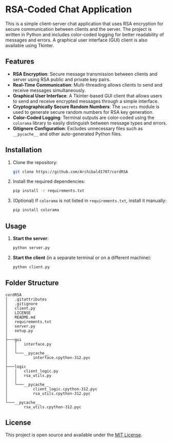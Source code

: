 # RSA-Coded Chat Application

This is a simple client-server chat application that uses RSA encryption for secure communication between clients and the server. The project is written in Python and includes color-coded logging for better readability of messages and errors. A graphical user interface (GUI) client is also available using Tkinter.

## Features
- **RSA Encryption**: Secure message transmission between clients and server using RSA public and private key pairs.
- **Real-Time Communication**: Multi-threading allows clients to send and receive messages simultaneously.
- **Graphical User Interface**: A Tkinter-based GUI client that allows users to send and receive encrypted messages through a simple interface.
- **Cryptographically Secure Random Numbers**: The `secrets` module is used to generate secure random numbers for RSA key generation.
- **Color-Coded Logging**: Terminal outputs are color-coded using the `colorama` library to easily distinguish between message types and errors.
- **Gitignore Configuration**: Excludes unnecessary files such as `__pycache__` and other auto-generated Python files.

## Installation

1. Clone the repository:
    ```bash
    git clone https://github.com/Archibald1707/cordRSA
    ```

2. Install the required dependencies:
    ```bash
    pip install -r requirements.txt
    ```

3. (Optional) If `colorama` is not listed in `requirements.txt`, install it manually:
    ```bash
    pip install colorama
    ```

## Usage

1. **Start the server**:
    ```bash
    python server.py
    ```

2. **Start the client** (in a separate terminal or on a different machine):
    ```bash
    python client.py
    ```

## Folder Structure

```
cordRSA
│   .gitattributes
│   .gitignore
│   client.py
│   LICENSE
│   README.md
│   requirements.txt
│   server.py
│   setup.py
│
├───gui
│   │   interface.py
│   │
│   └───__pycache__
│           interface.cpython-312.pyc
│
├───logic
│   │   client_logic.py
│   │   rsa_utils.py
│   │
│   └───__pycache__
│           client_logic.cpython-312.pyc
│           rsa_utils.cpython-312.pyc
│
└───__pycache__
        rsa_utils.cpython-312.pyc
```

## License
This project is open source and available under the [MIT License](LICENSE).
